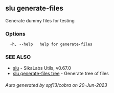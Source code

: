 ## slu generate-files

Generate dummy files for testing

### Options

```
  -h, --help   help for generate-files
```

### SEE ALSO

* [slu](slu.md)	 - SikaLabs Utils, v0.67.0
* [slu generate-files tree](slu_generate-files_tree.md)	 - Generate tree of files

###### Auto generated by spf13/cobra on 20-Jun-2023
